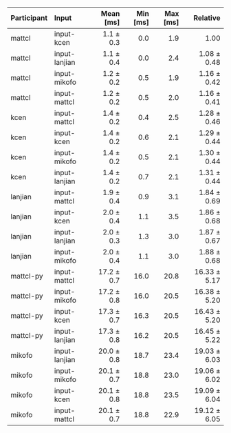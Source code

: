 | Participant | Input | Mean [ms] | Min [ms] | Max [ms] | Relative |
|:---|:---|---:|---:|---:|---:|
| mattcl | input-kcen | 1.1 ± 0.3 | 0.0 | 1.9 | 1.00 |
| mattcl | input-lanjian | 1.1 ± 0.4 | 0.0 | 2.4 | 1.08 ± 0.48 |
| mattcl | input-mikofo | 1.2 ± 0.2 | 0.5 | 1.9 | 1.16 ± 0.42 |
| mattcl | input-mattcl | 1.2 ± 0.2 | 0.5 | 2.0 | 1.16 ± 0.41 |
| kcen | input-mattcl | 1.4 ± 0.2 | 0.4 | 2.5 | 1.28 ± 0.46 |
| kcen | input-kcen | 1.4 ± 0.2 | 0.6 | 2.1 | 1.29 ± 0.44 |
| kcen | input-mikofo | 1.4 ± 0.2 | 0.5 | 2.1 | 1.30 ± 0.44 |
| kcen | input-lanjian | 1.4 ± 0.2 | 0.7 | 2.1 | 1.31 ± 0.44 |
| lanjian | input-mattcl | 1.9 ± 0.4 | 0.9 | 3.1 | 1.84 ± 0.69 |
| lanjian | input-kcen | 2.0 ± 0.4 | 1.1 | 3.5 | 1.86 ± 0.68 |
| lanjian | input-lanjian | 2.0 ± 0.3 | 1.3 | 3.0 | 1.87 ± 0.67 |
| lanjian | input-mikofo | 2.0 ± 0.4 | 1.1 | 3.0 | 1.88 ± 0.68 |
| mattcl-py | input-mattcl | 17.2 ± 0.7 | 16.0 | 20.8 | 16.33 ± 5.17 |
| mattcl-py | input-mikofo | 17.2 ± 0.8 | 16.0 | 20.5 | 16.38 ± 5.20 |
| mattcl-py | input-kcen | 17.3 ± 0.7 | 16.3 | 20.5 | 16.43 ± 5.20 |
| mattcl-py | input-lanjian | 17.3 ± 0.8 | 16.2 | 20.5 | 16.45 ± 5.22 |
| mikofo | input-lanjian | 20.0 ± 0.8 | 18.7 | 23.4 | 19.03 ± 6.03 |
| mikofo | input-mikofo | 20.1 ± 0.7 | 18.8 | 23.0 | 19.06 ± 6.02 |
| mikofo | input-kcen | 20.1 ± 0.8 | 18.8 | 23.5 | 19.09 ± 6.04 |
| mikofo | input-mattcl | 20.1 ± 0.7 | 18.8 | 22.9 | 19.12 ± 6.05 |
